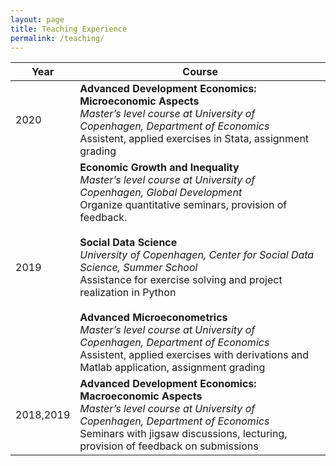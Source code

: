 ```yaml
---
layout: page
title: Teaching Experience
permalink: /teaching/
---
```


| Year | Course |
| ------ | ------- | 
| 2020 | **Advanced Development Economics: Microeconomic Aspects** <br /> *Master’s level course at University of Copenhagen, Department of Economics*  <br /> Assistent, applied exercises in Stata, assignment grading |
| 2019 | **Economic Growth and Inequality** <br /> *Master’s level course at University of Copenhagen, Global Development*  <br />  Organize quantitative seminars, provision of feedback. <br />  <br />  **Social Data Science** <br /> *University of Copenhagen, Center for Social Data Science, Summer School*  <br /> Assistance for exercise solving and project realization in Python <br />  <br />  **Advanced Microeconometrics** <br /> *Master’s level course at University of Copenhagen, Department of Economics* <br /> Assistent, applied exercises with derivations and Matlab application, assignment grading |
| 2018,2019 | **Advanced Development Economics: Macroeconomic Aspects** <br /> *Master’s level course at University of Copenhagen, Department of Economics* <br /> Seminars with jigsaw discussions, lecturing, provision of feedback on submissions |